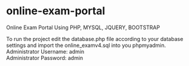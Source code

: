 # online-exam-portal
Online Exam Portal Using PHP, MYSQL, JQUERY, BOOTSTRAP

To run the project edit the database.php file according to your database settings and import the online_examv4.sql into you phpmyadmin. <br>
Administrator Username: admin <br>
Administrator Password: admin

